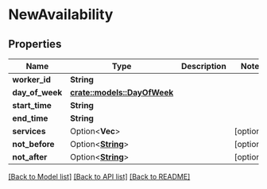 # NewAvailability

## Properties

Name | Type | Description | Notes
------------ | ------------- | ------------- | -------------
**worker_id** | **String** |  | 
**day_of_week** | [**crate::models::DayOfWeek**](DayOfWeek.md) |  | 
**start_time** | **String** |  | 
**end_time** | **String** |  | 
**services** | Option<**Vec<String>**> |  | [optional]
**not_before** | Option<[**String**](string.md)> |  | [optional]
**not_after** | Option<[**String**](string.md)> |  | [optional]

[[Back to Model list]](../README.md#documentation-for-models) [[Back to API list]](../README.md#documentation-for-api-endpoints) [[Back to README]](../README.md)


